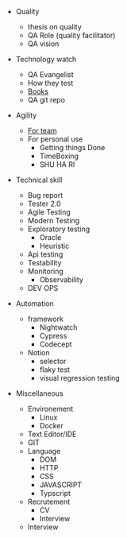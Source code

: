 - Quality

  - thesis on quality
  - QA Role (quality facilitator)
  - QA vision

- Technology watch

  - QA Evangelist
  - How they test
  - [Books](books.md)
  - QA git repo

- Agility

  - [For team](agilityTeam.md)
  - For personal use
    - Getting things Done
    - TimeBoxing
    - SHU HA RI

- Technical skill

  - Bug report
  - Tester 2.0
  - Agile Testing
  - Modern Testing
  - Exploratory testing
    - Oracle
    - Heuristic
  - Api testing
  - Testability
  - Monitoring
    - Observability
  - DEV OPS

- Automation

  - framework
    - Nightwatch
    - Cypress
    - Codecept
  - Notion
    - selector
    - flaky test
    - visual regression testing

- Miscellaneous
  - Environement
    - Linux
    - Docker
  - Text Editor/IDE
  - GIT
  - Language
    - DOM
    - HTTP
    - CSS
    - JAVASCRIPT
    - Typscript
  - Recrutement
    - CV
    - Interview
  - Interview
